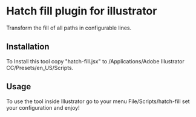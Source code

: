 # Hatch fill plugin for illustrator

Transform the fill of all paths in configurable lines.

## Installation

To Install this tool copy "hatch-fill.jsx" to /Applications/Adobe Illustrator CC/Presets/en_US/Scripts.


## Usage

To use the tool inside Illustrator go to your menu File/Scripts/hatch-fill set your configuration and enjoy! 